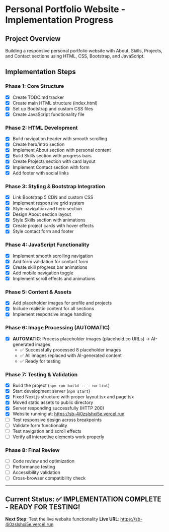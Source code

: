 # Personal Portfolio Website - Implementation Progress

## Project Overview
Building a responsive personal portfolio website with About, Skills, Projects, and Contact sections using HTML, CSS, Bootstrap, and JavaScript.

## Implementation Steps

### Phase 1: Core Structure
- [x] Create TODO.md tracker
- [x] Create main HTML structure (index.html)
- [x] Set up Bootstrap and custom CSS files
- [x] Create JavaScript functionality file

### Phase 2: HTML Development
- [x] Build navigation header with smooth scrolling
- [x] Create hero/intro section
- [x] Implement About section with personal content
- [x] Build Skills section with progress bars
- [x] Create Projects section with card layout
- [x] Implement Contact section with form
- [x] Add footer with social links

### Phase 3: Styling & Bootstrap Integration
- [x] Link Bootstrap 5 CDN and custom CSS
- [x] Implement responsive grid system
- [x] Style navigation and hero section
- [x] Design About section layout
- [x] Style Skills section with animations
- [x] Create project cards with hover effects
- [x] Style contact form and footer

### Phase 4: JavaScript Functionality
- [x] Implement smooth scrolling navigation
- [x] Add form validation for contact form
- [x] Create skill progress bar animations
- [x] Add mobile navigation toggle
- [x] Implement scroll effects and animations

### Phase 5: Content & Assets
- [x] Add placeholder images for profile and projects
- [x] Include realistic content for all sections
- [x] Implement responsive image handling

### Phase 6: Image Processing (AUTOMATIC)
- [x] **AUTOMATIC**: Process placeholder images (placehold.co URLs) → AI-generated images
  - ✅ Successfully processed 8 placeholder images
  - ✅ All images replaced with AI-generated content
  - ✅ Ready for testing

### Phase 7: Testing & Validation
- [x] Build the project (`npm run build -- --no-lint`)
- [x] Start development server (`npm start`)
- [x] Fixed Next.js structure with proper layout.tsx and page.tsx
- [x] Moved static assets to public directory
- [x] Server responding successfully (HTTP 200)
- [x] Website running at: https://sb-4i0zslshxi5e.vercel.run
- [ ] Test responsive design across breakpoints
- [ ] Validate form functionality
- [ ] Test navigation and scroll effects
- [ ] Verify all interactive elements work properly

### Phase 8: Final Review
- [ ] Code review and optimization
- [ ] Performance testing
- [ ] Accessibility validation
- [ ] Cross-browser compatibility check

---

## Current Status: ✅ IMPLEMENTATION COMPLETE - READY FOR TESTING!
**Next Step**: Test the live website functionality
**Live URL**: https://sb-4i0zslshxi5e.vercel.run